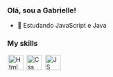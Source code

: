 ### Olá, sou a Gabrielle! 

- 🌱 Estudando JavaScript e Java

### My skills 

<img src="https://cdn.jsdelivr.net/gh/devicons/devicon/icons/html5/html5-original.svg" alt="Html" width="35" heigth="40" style="max-width:100%; margin: 0 2px;"></img>
<img src="https://cdn.jsdelivr.net/gh/devicons/devicon/icons/css3/css3-original.svg" alt="Css" width="35" heigth="40" style="max-width:100%; margin: 0 2px;"></img>
<img src="https://cdn.jsdelivr.net/gh/devicons/devicon/icons/javascript/javascript-original.svg" alt="JS" width="35" heigth="40" style="max-width:100%; margin: 0 2px;"></img>
